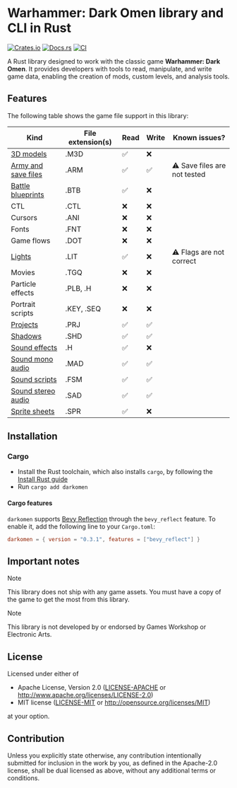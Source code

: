 # Warhammer: Dark Omen library and CLI in Rust

[![Crates.io](https://img.shields.io/crates/v/darkomen.svg)](https://crates.io/crates/darkomen)
[![Docs.rs](https://docs.rs/darkomen/badge.svg)](https://docs.rs/darkomen)
[![CI](https://github.com/mgi388/darkomen/workflows/CI/badge.svg)](https://github.com/mgi388/darkomen/actions)

A Rust library designed to work with the classic game **Warhammer: Dark Omen**. It provides developers with tools to read, manipulate, and write game data, enabling the creation of mods, custom levels, and analysis tools.

## Features

The following table shows the game file support in this library:

| Kind                                       | File extension(s) | Read | Write | Known issues?                |
| ------------------------------------------ | ----------------- | ---- | ----- | ---------------------------- |
| [3D models](src/m3d)                       | .M3D              | ✅   | ❌    |                              |
| [Army and save files](src/army)            | .ARM              | ✅   | ✅    | ⚠️ Save files are not tested |
| [Battle blueprints](src/battle)            | .BTB              | ✅   | ❌    |                              |
| CTL                                        | .CTL              | ❌   | ❌    |                              |
| Cursors                                    | .ANI              | ❌   | ❌    |                              |
| Fonts                                      | .FNT              | ❌   | ❌    |                              |
| Game flows                                 | .DOT              | ❌   | ❌    |                              |
| [Lights](src/light)                        | .LIT              | ✅   | ❌    | ⚠️ Flags are not correct     |
| Movies                                     | .TGQ              | ❌   | ❌    |                              |
| Particle effects                           | .PLB, .H          | ❌   | ❌    |                              |
| Portrait scripts                           | .KEY, .SEQ        | ❌   | ❌    |                              |
| [Projects](src/project)                    | .PRJ              | ✅   | ✅    |                              |
| [Shadows](src/shadow)                      | .SHD              | ✅   | ✅    |                              |
| [Sound effects](src/sound/sfx)             | .H                | ✅   | ❌    |                              |
| [Sound mono audio](src/sound/mad)          | .MAD              | ✅   | ✅    |                              |
| [Sound scripts](src/sound/script)          | .FSM              | ✅   | ✅    |                              |
| [Sound stereo audio](src/sound/sad)        | .SAD              | ✅   | ✅    |                              |
| [Sprite sheets](src/graphics/sprite_sheet) | .SPR              | ✅   | ❌    |                              |

## Installation

### Cargo

- Install the Rust toolchain, which also installs `cargo`, by following the [Install Rust guide](https://www.rust-lang.org/tools/install)
- Run `cargo add darkomen`

#### Cargo features

`darkomen` supports [Bevy Reflection](https://docs.rs/bevy_reflect/latest/bevy_reflect)
through the `bevy_reflect` feature. To enable it, add the following line to
your `Cargo.toml`:

```toml
darkomen = { version = "0.3.1", features = ["bevy_reflect"] }
```

## Important notes

> [!NOTE]
> This library does not ship with any game assets. You must have a copy of the game to get the most from this library.

> [!NOTE]
> This library is not developed by or endorsed by Games Workshop or Electronic Arts.

## License

Licensed under either of

- Apache License, Version 2.0
  ([LICENSE-APACHE](LICENSE-APACHE) or http://www.apache.org/licenses/LICENSE-2.0)
- MIT license
  ([LICENSE-MIT](LICENSE-MIT) or http://opensource.org/licenses/MIT)

at your option.

## Contribution

Unless you explicitly state otherwise, any contribution intentionally submitted
for inclusion in the work by you, as defined in the Apache-2.0 license, shall be
dual licensed as above, without any additional terms or conditions.
